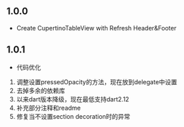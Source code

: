 ## 1.0.0

* Create CupertinoTableView with Refresh Header&Footer


## 1.0.1

* 代码优化
1. 调整设置pressedOpacity的方法，现在放到delegate中设置
2. 去掉多余的依赖库
3. 以来dart版本降级，现在最低支持dart2.12
4. 补充部分注释和readme
5. 修复当不设置section decoration时的异常
